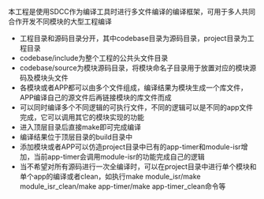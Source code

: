 本工程是使用SDCC作为编译工具时进行多文件编译的编译框架，可用于多人共同合作开发不同模块的大型工程编译  
- 工程目录和源码目录分开，其中codebase目录为源码目录，project目录为工程目录
- codebase/include为整个工程的公共头文件目录
- codebase/source为模块源码目录，将模块命名子目录用于放置对应的模块源码及模块头文件
- 各模块或者APP都可以由多个文件组成，编译结果为模块生成一个库文件，APP编译自己的源文件后再链接模块的库文件而成
- 可以同时编译多个不同逻辑的可执行文件，不同的逻辑可以是不同的app文件完成，它可以调用其它的模块实现的功能
- 进入顶层目录后直接make即可完成编译
- 编译结果位于顶层目录的build目录中
- 添加模块或者APP可以仿造project目录中已有的app-timer和module-isr增加，当前app-timer会调用module-isr的功能完成自己的逻辑
- 当不希望对所有源码进行一次全编译时，可以在project目录中进行单个模块和单个app的编译或者clean，如执行make module_isr/make module_isr_clean/make app-timer/make app-timer_clean命令等
